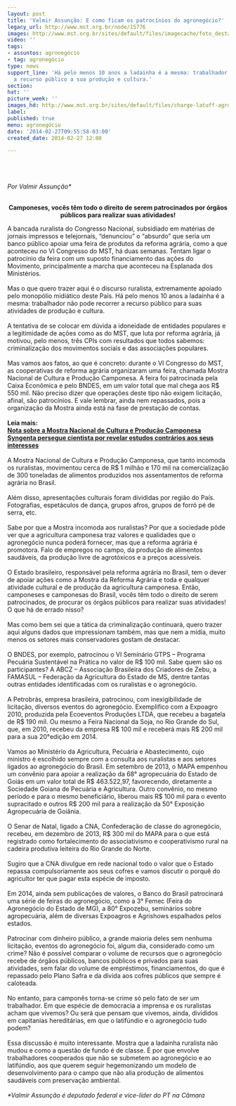 ```yaml
---
layout: post
title: 'Valmir Assunção: E como ficam os patrocínios do agronegócio?'
legacy_url: http://www.mst.org.br/node/15776
images: http://www.mst.org.br/sites/default/files/imagecache/foto_destaque/charge-latuff-agro_comendo!.jpg
video: ''
tags:
- assuntos: agronegócio
- tag: agronegócio
type: news
support_line: 'Há pelo menos 10 anos a ladainha é a mesma: trabalhador não pode  recorrer
  a recurso público a sua produção e cultura.'
section: 
hat: ''
picture_week: ''
images_hd: http://www.mst.org.br/sites/default/files/charge-latuff-agro_comendo!.jpg
label: 
published: true
menu: agronegócio
date: '2014-02-27T09:55:58-03:00'
created_date: 2014-02-27 12:00

---
```

<p><br><br><em><br>Por Valmir Assunção*</em><br><strong><br></strong></p><p style="text-align: center;"><strong>Camponeses, vocês têm todo o direito de serem patrocinados por órgãos públicos para realizar suas atividades!<br></strong></p><p>A bancada ruralista do Congresso Nacional, subsidiado em matérias de jornais impressos e telejornais, “denunciou” o “absurdo” que seria um banco público apoiar uma feira de produtos da reforma agrária, como a que aconteceu no VI Congresso do MST, há duas semanas. Tentam ligar o patrocínio da feira com um suposto financiamento das ações do Movimento, principalmente a marcha que aconteceu na Esplanada dos Ministérios.<br><br>Mas o que quero trazer aqui é o discurso ruralista, extremamente apoiado pelo monopólio midiático deste País. Há pelo menos 10 anos a ladainha é a mesma: trabalhador não pode recorrer a recurso público para suas atividades de produção e cultura.<br><br>A tentativa de se colocar em dúvida a idoneidade de entidades populares e a legitimidade de ações como as do MST, que luta por reforma agrária, já motivou, pelo menos, três CPIs com resultados que todos sabemos: criminalização dos movimentos sociais e das associações populares.<br><br>Mas vamos aos fatos, ao que é concreto: durante o VI Congresso do MST, as cooperativas de reforma agrária organizaram uma feira, chamada Mostra Nacional de Cultura e Produção Camponesa. A feira foi patrocinada pela Caixa Econômica e pelo BNDES, em um valor total que mal chega aos R$ 550 mil. Não preciso dizer que operações deste tipo não exigem licitação, afinal, são patrocínios. E vale lembrar, ainda nem repassados, pois a organização da Mostra ainda está na fase de prestação de contas.<br><br><strong>Leia mais:<br></strong><a href="http://www.mst.org.br/node/15767"><strong>Nota sobre a Mostra Nacional de Cultura e Produção Camponesa </strong></a><strong><br></strong><a href="http://www.mst.org.br/node/15775"><strong>Syngenta persegue cientista por revelar estudos contrários aos seus interesses </strong><br></a><br>A Mostra Nacional de Cultura e Produção Camponesa, que tanto incomoda os ruralistas, movimentou cerca de R$ 1 milhão e 170 mil na comercialização de 300 toneladas de alimentos produzidos nos assentamentos de reforma agrária no Brasil.<br><br>Além disso, apresentações culturais foram divididas por região do País. Fotografias, espetáculos de dança, grupos afros, grupos de forró pé de serra, etc.<br><br>Sabe por que a Mostra incomoda aos ruralistas? Por que a sociedade pôde ver que a agricultura camponesa traz valores e qualidades que o agronegócio nunca poderá fornecer, mas que a reforma agrária é promotora. Falo de empregos no campo, da produção de alimentos saudáveis, da produção livre de agrotóxicos e a preços acessíveis.<br><br>O Estado brasileiro, responsável pela reforma agrária no Brasil, tem o dever de apoiar ações como a Mostra da Reforma Agrária e toda e qualquer atividade cultural e de produção da agricultura camponesa. Então, camponeses e camponesas do Brasil, vocês têm todo o direito de serem patrocinados, de procurar os órgãos públicos para realizar suas atividades! O que há de errado nisso?<br><br>Mas como bem sei que a tática da criminalização continuará, quero trazer aqui alguns dados que impressionam também, mas que nem a mídia, muito menos os setores mais conservadores gostam de destacar.<br><br>O BNDES, por exemplo, patrocinou o VI Seminário GTPS – Programa Pecuária Sustentável na Prática no valor de R$ 100 mil. Sabe quem são os participantes? A ABCZ – Associação Brasileira dos Criadores de Zebu, a FAMASUL – Federação da Agricultura do Estado de MS, dentre tantas outras entidades identificadas com os ruralistas e o agronegócio.<br><br>A Petrobrás, empresa brasileira, patrocinou, com inexigibilidade de licitação, diversos eventos do agronegócio. Exemplifico com a Expoagro 2010, produzida pela Ecoeventos Produções LTDA, que recebeu a bagatela de R$ 190 mil. Ou mesmo a Feira Nacional da Soja, no Rio Grande do Sul, que, em 2010, recebeu da empresa R$ 100 mil e receberá mais R$ 200 mil para a sua 20°edição em 2014.<br><br>Vamos ao Ministério da Agricultura, Pecuária e Abastecimento, cujo ministro é escolhido sempre com a consulta aos ruralistas e aos setores ligados ao agronegócio do Brasil. Em setembro de 2013, o MAPA empenhou um convênio para apoiar a realização da 68° agropecuária do Estado de Goiás em um valor total de R$ 463.522,97, favorecendo, diretamente a Sociedade Goiana de Pecuária e Agricultura. Outro convênio, no mesmo período e para o mesmo beneficiário, liberou mais R$ 100 mil para o evento supracitado e outros R$ 200 mil para a realização da 50° Exposição Agropecuária de Goiânia.<br><br>O Senar de Natal, ligado a CNA, Confederação de classe do agronegócio, recebeu, em dezembro de 2013, R$ 300 mil do MAPA para o que está registrado como fortalecimento do associativismo e cooperativismo rural na cadeira produtiva leiteira do Rio Grande do Norte.<br><br>Sugiro que a CNA divulgue em rede nacional todo o valor que o Estado repassa compulsoriamente aos seus cofres e vamos discutir o porquê do agricultor ter que pagar esta espécie de imposto.<br><br>Em 2014, ainda sem publicações de valores, o Banco do Brasil patrocinará uma série de feiras do agronegócio, como a 3° Femec (Feira do Agronegócio do Estado de MG), a 80° Expozebu, seminários sobre agropecuária, além de diversas Expoagros e Agrishows espalhados pelos estados.<br><br>Patrocinar com dinheiro público, a grande maioria deles sem nenhuma licitação, eventos do agronegócio foi, algum dia, considerado como um crime? Não é possível comparar o volume de recursos que o agronegócio recebe de órgãos públicos, bancos públicos e privados para suas atividades, sem falar do volume de empréstimos, financiamentos, do que é repassado pelo Plano Safra e da dívida aos cofres públicos que sempre é caloteada.<br><br>No entanto, para camponês torna-se crime só pelo fato de ser um trabalhador. Em que espécie de democracia a imprensa e os ruralistas acham que vivemos? Ou será que pensam que vivemos, ainda, divididos em capitanias hereditárias, em que o latifúndio e o agronegócio tudo podem?<br><br>Essa discussão é muito interessante. Mostra que a ladainha ruralista não mudou e como a questão de fundo é de classe. É por que envolve trabalhadores cooperados que não se submetem ao agronegócio e ao latifúndio, aos que querem seguir hegemonizando um modelo de desenvolvimento para o campo que não alia produção de alimentos saudáveis com preservação ambiental.<br><br><em>*Valmir Assunção é deputado federal e vice-líder do PT na Câmara</em></p><p>&nbsp;</p>
